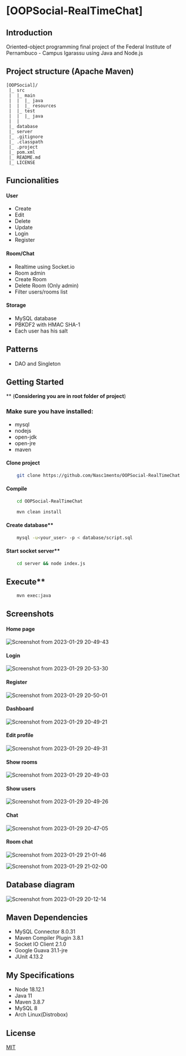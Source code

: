 # [OOPSocial-RealTimeChat]

## Introduction

Oriented-object programming final project of the Federal Institute of Pernambuco - Campus Igarassu using Java and Node.js

## Project structure (Apache Maven)

    [OOPSocial]/
     |_ src
     |  |_ main 
     |  |  |_ java 
     |  |  |_ resources 
     |  |_ test 
     |  |  |_ java 
     |  |
     |_ database
     |_ server
     |_ .gitignore
     |_ .classpath
     |_ .project
     |_ pom.xml
     |_ README.md
     |_ LICENSE

## Funcionalities

#### User
- Create
- Edit
- Delete
- Update
- Login 
- Register

#### Room/Chat
- Realtime using Socket.io
- Room admin
- Create Room
- Delete Room (Only admin)
- Filter users/rooms list

#### Storage
- MySQL database
- PBKDF2 with HMAC SHA-1
- Each user has his salt

## Patterns
- DAO and Singleton

## Getting Started

** (**Considering you are in root folder of project**)

### Make sure you have installed:

- mysql
- nodejs
- open-jdk
- open-jre
- maven

#### Clone project

```bash
    git clone https://github.com/Nasc1mento/OOPSocial-RealTimeChat
```
#### Compile
``` bash
    cd OOPSocial-RealTimeChat
```

```bash
    mvn clean install
```
#### Create database**

```bash
    mysql -u<your_user> -p < database/script.sql
```
#### Start socket server**

```bash
    cd server && node index.js
```
#### 

## Execute**

```bash
    mvn exec:java
```

## Screenshots

#### Home page
![Screenshot from 2023-01-29 20-49-43](https://user-images.githubusercontent.com/88512599/215363185-bf392551-8e53-41c2-b182-6007ce34a473.png)

#### Login
![Screenshot from 2023-01-29 20-53-30](https://user-images.githubusercontent.com/88512599/215363241-a7779666-ae43-425c-a57f-9d6754b66def.png)

#### Register
![Screenshot from 2023-01-29 20-50-01](https://user-images.githubusercontent.com/88512599/215363283-34d8a6c6-8a43-4e68-b71a-80c14e116d02.png)

#### Dashboard
![Screenshot from 2023-01-29 20-49-21](https://user-images.githubusercontent.com/88512599/215363397-4872fcf8-704d-4d49-bd1e-a8d273f82587.png)

#### Edit profile
![Screenshot from 2023-01-29 20-49-31](https://user-images.githubusercontent.com/88512599/215363413-2dc754fa-48f0-46bc-a57a-821c71198e14.png)


#### Show rooms
![Screenshot from 2023-01-29 20-49-03](https://user-images.githubusercontent.com/88512599/215363420-5521163d-a82d-4d2e-9f6c-ac7e584c9285.png)

#### Show users
![Screenshot from 2023-01-29 20-49-26](https://user-images.githubusercontent.com/88512599/215363453-46775253-badb-4591-a917-cf7a9920f191.png)

#### Chat
![Screenshot from 2023-01-29 20-47-05](https://user-images.githubusercontent.com/88512599/215363490-977374fc-2637-427b-ab6c-6439f719e24e.png)
#### Room chat

![Screenshot from 2023-01-29 21-01-46](https://user-images.githubusercontent.com/88512599/215363672-5894f15d-0532-4b2f-92d5-af7a774536ad.png)


![Screenshot from 2023-01-29 21-02-00](https://user-images.githubusercontent.com/88512599/215363678-e8cbe35a-2569-40c7-85d1-308e09c1c6e6.png)




## Database diagram

![Screenshot from 2023-01-29 20-12-14](https://user-images.githubusercontent.com/88512599/215363706-7af7d8fc-4746-4a7f-81a3-fa504fa128b8.png)


## Maven Dependencies
- MySQL Connector 8.0.31
- Maven Compiler Plugin 3.8.1
- Socket IO Client 2.1.0
- Google Guava 31.1-jre
- JUnit 4.13.2

## My Specifications
- Node 18.12.1
- Java 11
- Maven 3.8.7
- MySQL 8
- Arch Linux(Distrobox)

## License

[MIT](https://github.com/Nasc1mento/OOPSocial-RealTimeChat/blob/main/LICENSE)


